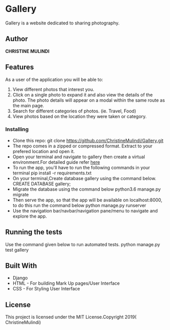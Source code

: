 # Gallery

  Gallery is a website dedicated to sharing photography.


## Author

**CHRISTINE MULINDI**

## Features


As a user of the application you will be able to:

1. View different photos that interest you.
2. Click on a single photo to expand it and also view the details of the photo. The photo details will appear      on a modal within the same route as the main page.
3. Search for different categories of photos. (ie. Travel, Food)
4. View photos based on the location they were taken or category.


### Installing

* Clone this repo: git clone https://github.com/ChristineMulindi/Gallery.git
* The repo comes in a zipped or compressed format. Extract to your prefered location and open it.
* Open your terminal and navigate to gallery then create a virtual environment.For detailed guide refer  [here](https://packaging.python.org/guides/installing-using-pip-and-virtualenv/)
* To run the app, you'll have to run the following commands in your terminal
       pip install -r requirements.txt
* On your terminal,Create database gallery using the command below.
       CREATE DATABASE gallery;
* Migrate the database using the command below
       python3.6 manage.py migrate
* Then serve the app, so that the app will be available on localhost:8000, to do this run the command below
       python manage.py runserver
* Use the navigation bar/navbar/navigation pane/menu to navigate and explore the app.

## Running the tests

Use the command given below to run automated tests.
        python manage.py test gallery



## Built With

* Django
* HTML - For building Mark Up pages/User Interface
* CSS - For Styling User Interface


## License

This project is licensed under the MIT License.Copyright 2019( ChristineMulindi)
